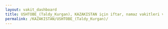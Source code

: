 ```yaml
---
layout: vakit_dashboard
title: USHTOBE_(Taldy_Kurgan), KAZAKISTAN için iftar, namaz vakitleri ve hava durumu - ilçe/eyalet seç
permalink: /KAZAKISTAN/USHTOBE_(Taldy_Kurgan)/
---
```


<script type="text/javascript">
  var GLOBAL_COUNTRY = 'KAZAKISTAN';
  var GLOBAL_CITY = 'USHTOBE_(Taldy_Kurgan)';
  var GLOBAL_STATE = '';
  var lat = 72;
  var lon = 21;
</script>
